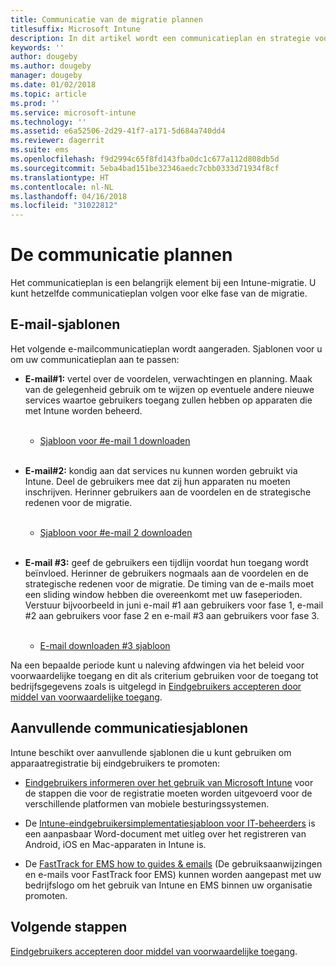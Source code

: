 ```yaml
---
title: Communicatie van de migratie plannen
titlesuffix: Microsoft Intune
description: In dit artikel wordt een communicatieplan en strategie voor migraties voorgesteld die u kunt gebruiken bij het migreren naar Microsoft Intune.
keywords: ''
author: dougeby
ms.author: dougeby
manager: dougeby
ms.date: 01/02/2018
ms.topic: article
ms.prod: ''
ms.service: microsoft-intune
ms.technology: ''
ms.assetid: e6a52506-2d29-41f7-a171-5d684a740dd4
ms.reviewer: dagerrit
ms.suite: ems
ms.openlocfilehash: f9d2994c65f8fd143fba0dc1c677a112d808db5d
ms.sourcegitcommit: 5eba4bad151be32346aedc7cbb0333d71934f8cf
ms.translationtype: HT
ms.contentlocale: nl-NL
ms.lasthandoff: 04/16/2018
ms.locfileid: "31022812"
---
```

# <a name="plan-communications"></a>De communicatie plannen

Het communicatieplan is een belangrijk element bij een Intune-migratie. U kunt hetzelfde communicatieplan volgen voor elke fase van de migratie.

## <a name="email-templates"></a>E-mail-sjablonen

Het volgende e-mailcommunicatieplan wordt aangeraden. Sjablonen voor u om uw communicatieplan aan te passen:

-   **E-mail\#1:** vertel over de voordelen, verwachtingen en planning. Maak van de gelegenheid gebruik om te wijzen op eventuele andere nieuwe services waartoe gebruikers toegang zullen hebben op apparaten die met Intune worden beheerd.<br/><br/>


    -   [Sjabloon voor \#e-mail 1 downloaden](https://gallery.technet.microsoft.com/Intune-migration-guide-end-e3209b35)
<br></br>

-   **E-mail\#2:** kondig aan dat services nu kunnen worden gebruikt via Intune. Deel de gebruikers mee dat zij hun apparaten nu moeten inschrijven. Herinner gebruikers aan de voordelen en de strategische redenen voor de migratie.<br/><br/>


    -   [Sjabloon voor \#e-mail 2 downloaden](https://gallery.technet.microsoft.com/Intune-migration-guide-end-a9d25eb5)
<br></br>

-   **E-mail \#3:** geef de gebruikers een tijdlijn voordat hun toegang wordt beïnvloed. Herinner de gebruikers nogmaals aan de voordelen en de strategische redenen voor de migratie. De timing van de e-mails moet een sliding window hebben die overeenkomt met uw faseperioden. Verstuur bijvoorbeeld in juni e-mail \#1 aan gebruikers voor fase 1, e-mail \#2 aan gebruikers voor fase 2 en e-mail \#3 aan gebruikers voor fase 3.<br/><br/>

    -   [E-mail downloaden \#3 sjabloon](https://gallery.technet.microsoft.com/Intune-migration-guide-end-831521b5)

Na een bepaalde periode kunt u naleving afdwingen via het beleid voor voorwaardelijke toegang en dit als criterium gebruiken voor de toegang tot bedrijfsgegevens zoals is uitgelegd in [Eindgebruikers accepteren door middel van voorwaardelijke toegang](migration-guide-drive-adoption.md).

## <a name="additional-communication-templates"></a>Aanvullende communicatiesjablonen

Intune beschikt over aanvullende sjablonen die u kunt gebruiken om apparaatregistratie bij eindgebruikers te promoten:

-   [Eindgebruikers informeren over het gebruik van Microsoft Intune](end-user-educate.md) voor de stappen die voor de registratie moeten worden uitgevoerd voor de verschillende platformen van mobiele besturingssystemen.

-   De [Intune-eindgebruikersimplementatiesjabloon voor IT-beheerders](https://gallery.technet.microsoft.com/End-user-Intune-enrollment-55dfd64a) is een aanpasbaar Word-document met uitleg over het registreren van Android, iOS en Mac-apparaten in Intune is.

-   De [FastTrack for EMS how to guides & emails](https://gallery.technet.microsoft.com/FastTrack-for-EMS-How-To-f170da4c) (De gebruiksaanwijzingen en e-mails voor FastTrack foor EMS) kunnen worden aangepast met uw bedrijfslogo om het gebruik van Intune en EMS binnen uw organisatie promoten.

## <a name="next-steps"></a>Volgende stappen

[Eindgebruikers accepteren door middel van voorwaardelijke toegang](migration-guide-drive-adoption.md).
